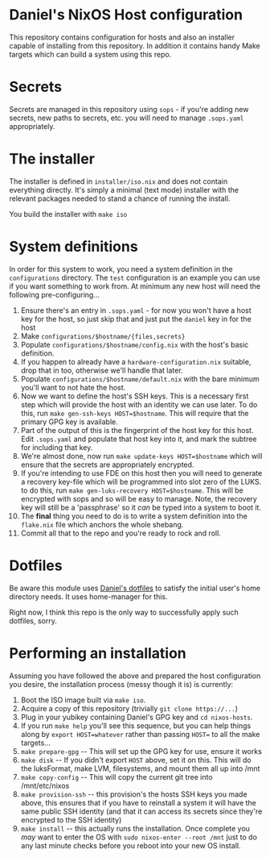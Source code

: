 # Daniel's NixOS Host configuration

This repository contains configuration for hosts and also an installer capable
of installing from this repository. In addition it contains handy Make targets
which can build a system using this repo.

# Secrets

Secrets are managed in this repository using `sops` - if you're adding new
secrets, new paths to secrets, etc. you will need to manage `.sops.yaml`
appropriately.

# The installer

The installer is defined in `installer/iso.nix` and does not contain everything
directly. It's simply a minimal (text mode) installer with the relevant packages
needed to stand a chance of running the install.

You build the installer with `make iso`

# System definitions

In order for this system to work, you need a system definition in the
`configurations` directory. The `test` configuration is an example you can use
if you want something to work from. At minimum any new host will need the
following pre-configuring...

1. Ensure there's an entry in `.sops.yaml` - for now you won't have a host key
   for the host, so just skip that and just put the `daniel` key in for the host
2. Make `configurations/$hostname/{files,secrets}`
3. Populate `configurations/$hostname/config.nix` with the host's basic
   definition.
4. If you happen to already have a `hardware-configuration.nix` suitable, drop
   that in too, otherwise we'll handle that later.
5. Populate `configurations/$hostname/default.nix` with the bare minimum you'll
   want to not hate the host.
6. Now we want to define the host's SSH keys. This is a necessary first step
   which will provide the host with an identity we can use later.
   To do this, run `make gen-ssh-keys HOST=$hostname`. This will require that
   the primary GPG key is available.
7. Part of the output of this is the fingerprint of the host key for this host.
   Edit `.sops.yaml` and populate that host key into it, and mark the subtree
   for including that key.
8. We're almost done, now run `make update-keys HOST=$hostname` which will
   ensure that the secrets are appropriately encrypted.
9. If you're intending to use FDE on this host then you will need to generate
   a recovery key-file which will be programmed into slot zero of the LUKS.
   to do this, run `make gen-luks-recovery HOST=$hostname`. This will be
   encrypted with sops and so will be easy to manage. Note, the recovery key
   will still be a 'passphrase' so it _can_ be typed into a system to boot it.
10. The **final** thing you need to do is to write a system definition into the
    `flake.nix` file which anchors the whole shebang.
11. Commit all that to the repo and you're ready to rock and roll.

# Dotfiles

Be aware this module uses
[Daniel's dotfiles](https://github.com/kinnison/dotfiles/) to satisfy the
initial user's home directory needs. It uses home-manager for this.

Right now, I think this repo is the only way to successfully apply such
dotfiles, sorry.

# Performing an installation

Assuming you have followed the above and prepared the host configuration you
desire, the installation process (messy though it is) is currently:

1. Boot the ISO image built via `make iso`.
2. Acquire a copy of this repository (trivially `git clone https://...`)
3. Plug in your yubikey containing Daniel's GPG key and `cd nixos-hosts`.
4. If you run `make help` you'll see this sequence, but you can help things
   along by `export HOST=whatever` rather than passing `HOST=` to all the
   make targets...
5. `make prepare-gpg` -- This will set up the GPG key for use, ensure it works
6. `make disk` -- If you didn't export `HOST` above, set it on this. This will
   do the luksFormat, make LVM, filesystems, and mount them all up into /mnt
7. `make copy-config` -- This will copy the current git tree into /mnt/etc/nixos
8. `make provision-ssh` -- this provision's the hosts SSH keys you made above,
   this ensures that if you have to reinstall a system it will have the same
   public SSH identity (and that it can access its secrets since they're
   encrypted to the SSH identity)
9. `make install` -- this actually runs the installation. Once complete you
   _may_ want to enter the OS with `sudo nixos-enter --root /mnt` just to do any
   last minute checks before you reboot into your new OS install.
